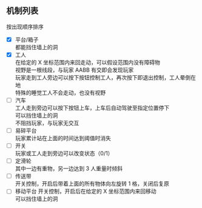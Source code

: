 ## 机制列表

按出现顺序排序

* [X] 平台/箱子  
  都能挡住墙上的洞
* [X] 工人  
  在给定的 X 坐标范围内来回走动，可以假设范围内没有障碍物  
  视野是一根线段，与玩家 AABB 有交即会发现玩家  
  玩家走到工人旁边可以按下按钮控制工人，再次按下即退出控制，工人晕倒在地  
  特殊的睡觉工人不会走动，也没有视野
* [ ] 汽车  
  工人走到旁边可以按下按钮上车，上车后自动驾驶至指定位置停下  
  可以挡住墙上的洞  
  不阻挡玩家，与玩家无交互
* [ ] 易碎平台  
  玩家累计站在上面的时间达到阈值时消失
* [ ] 开关  
  玩家或工人走到旁边可以改变状态（0/1）
* [ ] 定滑轮  
  其中一边有重物，另一边达到 3 人重量时倾斜
* [ ] 传送带  
  开关控制，开启后带着上面的所有物体向左旋转 1 格，关闭后复原
* [ ] 移动平台
  开关控制，开启后在给定的 X 坐标范围内来回移动  
  可以挡住墙上的洞
